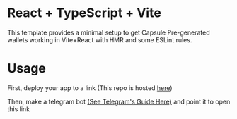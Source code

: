 # React + TypeScript + Vite

This template provides a minimal setup to get Capsule Pre-generated wallets working in Vite+React with HMR and some ESLint rules.

# Usage

First, deploy your app to a link (This repo is hosted [here](https://capsule-org.github.io/capsule-telegram-miniapp/))

Then, make a telegram bot [(See Telegram's Guide Here)](https://core.telegram.org/bots/tutorial) and point it to open this link
